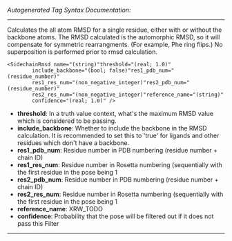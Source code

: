 _Autogenerated Tag Syntax Documentation:_

---
Calculates the all atom RMSD for a single residue, either with or without the backbone atoms. The RMSD calculated is the automorphic RMSD, so it will compensate for symmetric rearrangments. (For example, Phe ring flips.) No superposition is performed prior to rmsd calculation.

```
<SidechainRmsd name="(string)"threshold="(real; 1.0)"
        include_backbone="(bool; false)"res1_pdb_num="(residue_number)"
        res1_res_num="(non_negative_integer)"res2_pdb_num="(residue_number)"
        res2_res_num="(non_negative_integer)"reference_name="(string)"
        confidence="(real; 1.0)" />
```

-   **threshold**: In a truth value context, what's the maximum RMSD value which is considered to be passing.
-   **include_backbone**: Whether to include the backbone in the RMSD calculation. It is recommended to set this to 'true' for ligands and other residues which don't have a backbone.
-   **res1_pdb_num**: Residue number in PDB numbering (residue number + chain ID)
-   **res1_res_num**: Residue number in Rosetta numbering (sequentially with the first residue in the pose being 1
-   **res2_pdb_num**: Residue number in PDB numbering (residue number + chain ID)
-   **res2_res_num**: Residue number in Rosetta numbering (sequentially with the first residue in the pose being 1
-   **reference_name**: XRW_TODO
-   **confidence**: Probability that the pose will be filtered out if it does not pass this Filter

---
